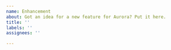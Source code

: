 ```yaml
---
name: Enhancement
about: Got an idea for a new feature for Aurora? Put it here.
title: ''
labels: ''
assignees: ''

---
```


<!--
Thank you for helping to improve the Aurora lighting software.

Please describe your suggested idea in-depth below. What will it do? How will it work?
-->
